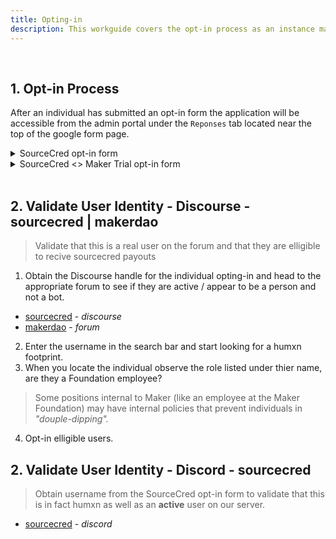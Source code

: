 ```yaml
---
title: Opting-in
description: This workguide covers the opt-in process as an instance maintainer for sourcecred / makerdao 
---
```


<br>

## 1. Opt-in Process
After an individual has submitted an opt-in form the application will be accessible from the admin portal under the `Reponses` tab located near the top of the google form page.


<details><summary>SourceCred opt-in form</summary>
<p>

## SourceCred opt-in
> Form for opting in to receive Cred and Grain from SourceCred

1. What SourceCred username would you like? (lowercase, no spaces, no underscores) 

2. What is your Discord handle? Please give the name and associated #, e.g. ALOYSIOUS#3049. You can find the number by mousing over your name in bottom left corner of the Discord client. And you can join our server at:  https://sourcecred.io/discord

3. What is your GitHub username, if you have one? 

4. What is your username on our forum, over at https://discourse.sourcecred.io (Note -- if you haven't made an account, please do so!)

5. Do you wish to opt in to receiving Grain from SourceCred? Note that receiving Grain may create tax liabilities or other legal obligations. If you don't opt in, you can change your mind later and start earning Grain based on your Cred scores at that time.  

- [ ] Yes - I want to receive Grain.

- [ ] No - I do not wish to receive Grain and realize my Grain balance will go to zero.

6. ` Submit `


</p>
</details>

<details><summary>SourceCred <> Maker Trial opt-in form</summary>
<p>

## SourceCred <> Maker Trial opt-in 
> Form for opting in to receive Cred and DAI from SourceCred for contributions to the Maker forum

1. What is your Discourse (forum) handle?

2. Do you wish to opt in to receiving DAI based on your Cred scores? Note that receiving tokens may create tax liabilities or other legal obligations. If you don't opt in, you can change your mind later and start earning DAI based on your future Cred scores at that time. 
- [ ] Yes - I want to receive DAI.  
- [ ] No - I do not wish to receive DAI.

3. What Ethereum address should we send DAI to? Note that **transactions are public** and that the payment will be will be reflected in the UI (e.g. the balance); i.e. the ETH address you provide may be tied to your forum identity. (We will reach out to you to confirm this address.) 

4. (Optional) Where did you find out about SourceCred?

5. ` Submit `

</p>
</details>
<br>
  
 

## 2. Validate User Identity - Discourse - sourcecred | makerdao
> Validate that this is a real user on the forum and that they are elligible to recive sourcecred payouts

1. Obtain the Discourse handle for the individual opting-in and head to the appropriate forum to see if they are active / appear to be a person and not a bot.
+ [sourcecred](https://discourse.sourcecred.io/) - *discourse*
+ [makerdao](https://forum.makerdao.com/) - *forum*
2. Enter the username in the search bar and start looking for a humxn footprint.
3. When you locate the individual observe the role listed under thier name, are they a Foundation employee? 
> Some positions internal to Maker (like an employee at the Maker Foundation) may have internal policies that prevent individuals in *"douple-dipping".*
4. Opt-in elligible users.  
  
## 2. Validate User Identity - Discord - sourcecred
> Obtain username from the SourceCred opt-in form to validate that this is in fact humxn as well as an **active** user on our server.
+ [sourcecred](https://sourcecred.io/discord) - *discord*
